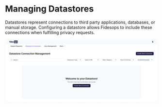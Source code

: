 # Managing Datastores

Datastores represent connections to third party applications, databases, or manual storage. Configuring a datastore allows Fidesops to include these connections when fulfilling privacy requests.

![datastore](../img/admin_ui/datastore.png)